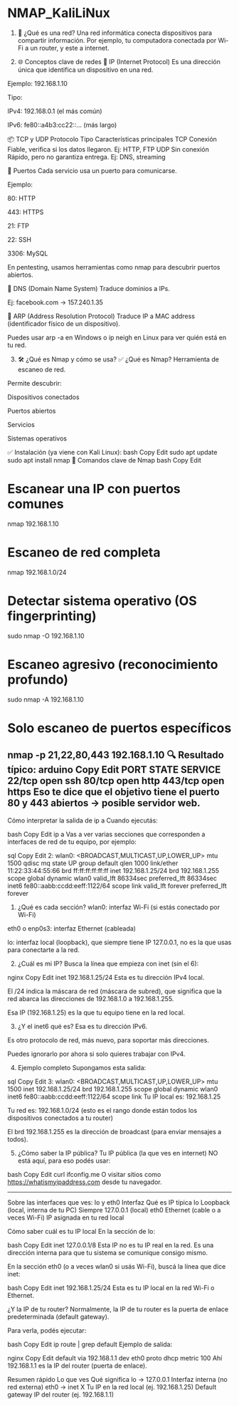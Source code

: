# NMAP_KaliLiNux

1. 🔌 ¿Qué es una red?
Una red informática conecta dispositivos para compartir información. Por ejemplo, tu computadora conectada por Wi-Fi a un router, y este a internet.

2. 🌐 Conceptos clave de redes
🧭 IP (Internet Protocol)
Es una dirección única que identifica un dispositivo en una red.

Ejemplo: 192.168.1.10

Tipo:

IPv4: 192.168.0.1 (el más común)

IPv6: fe80::a4b3:cc22::... (más largo)

📦 TCP y UDP
Protocolo	Tipo	Características principales
TCP	Conexión	Fiable, verifica si los datos llegaron. Ej: HTTP, FTP
UDP	Sin conexión	Rápido, pero no garantiza entrega. Ej: DNS, streaming

🔢 Puertos
Cada servicio usa un puerto para comunicarse.

Ejemplo:

80: HTTP

443: HTTPS

21: FTP

22: SSH

3306: MySQL

En pentesting, usamos herramientas como nmap para descubrir puertos abiertos.

📛 DNS (Domain Name System)
Traduce dominios a IPs.

Ej: facebook.com → 157.240.1.35

🔄 ARP (Address Resolution Protocol)
Traduce IP a MAC address (identificador físico de un dispositivo).

Puedes usar arp -a en Windows o ip neigh en Linux para ver quién está en tu red.

3. 🛠️ ¿Qué es Nmap y cómo se usa?
✅ ¿Qué es Nmap?
Herramienta de escaneo de red.

Permite descubrir:

Dispositivos conectados

Puertos abiertos

Servicios

Sistemas operativos

✅ Instalación (ya viene con Kali Linux):
bash
Copy
Edit
sudo apt update
sudo apt install nmap
📌 Comandos clave de Nmap
bash
Copy
Edit
# Escanear una IP con puertos comunes
nmap 192.168.1.10

# Escaneo de red completa
nmap 192.168.1.0/24

# Detectar sistema operativo (OS fingerprinting)
sudo nmap -O 192.168.1.10

# Escaneo agresivo (reconocimiento profundo)
sudo nmap -A 192.168.1.10

# Solo escaneo de puertos específicos
nmap -p 21,22,80,443 192.168.1.10
🔍 Resultado típico:
arduino
Copy
Edit
PORT     STATE SERVICE
22/tcp   open  ssh
80/tcp   open  http
443/tcp  open  https
Eso te dice que el objetivo tiene el puerto 80 y 443 abiertos → posible servidor web.
------------------------------------------------------------------------------------------------------------------------------------------------------
Cómo interpretar la salida de ip a
Cuando ejecutás:

bash
Copy
Edit
ip a
Vas a ver varias secciones que corresponden a interfaces de red de tu equipo, por ejemplo:

sql
Copy
Edit
2: wlan0: <BROADCAST,MULTICAST,UP,LOWER_UP> mtu 1500 qdisc mq state UP group default qlen 1000
    link/ether 11:22:33:44:55:66 brd ff:ff:ff:ff:ff:ff
    inet 192.168.1.25/24 brd 192.168.1.255 scope global dynamic wlan0
       valid_lft 86334sec preferred_lft 86334sec
    inet6 fe80::aabb:ccdd:eeff:1122/64 scope link 
       valid_lft forever preferred_lft forever
1. ¿Qué es cada sección?
wlan0: interfaz Wi-Fi (si estás conectado por Wi-Fi)

eth0 o enp0s3: interfaz Ethernet (cableada)

lo: interfaz local (loopback), que siempre tiene IP 127.0.0.1, no es la que usas para conectarte a la red.

2. ¿Cuál es mi IP?
Busca la línea que empieza con inet (sin el 6):

nginx
Copy
Edit
inet 192.168.1.25/24
Esta es tu dirección IPv4 local.

El /24 indica la máscara de red (máscara de subred), que significa que la red abarca las direcciones de 192.168.1.0 a 192.168.1.255.

Esa IP (192.168.1.25) es la que tu equipo tiene en la red local.

3. ¿Y el inet6 qué es?
Esa es tu dirección IPv6.

Es otro protocolo de red, más nuevo, para soportar más direcciones.

Puedes ignorarlo por ahora si solo quieres trabajar con IPv4.

4. Ejemplo completo
Supongamos esta salida:

sql
Copy
Edit
3: wlan0: <BROADCAST,MULTICAST,UP,LOWER_UP> mtu 1500
    inet 192.168.1.25/24 brd 192.168.1.255 scope global dynamic wlan0
    inet6 fe80::aabb:ccdd:eeff:1122/64 scope link
Tu IP local es: 192.168.1.25

Tu red es: 192.168.1.0/24 (esto es el rango donde están todos los dispositivos conectados a tu router)

El brd 192.168.1.255 es la dirección de broadcast (para enviar mensajes a todos).

5. ¿Cómo saber la IP pública?
Tu IP pública (la que ves en internet) NO está aquí, para eso podés usar:

bash
Copy
Edit
curl ifconfig.me
O visitar sitios como https://whatismyipaddress.com desde tu navegador.

----------------------------------------------------------------------------------------------------------------------------------

Sobre las interfaces que ves: lo y eth0
Interfaz	Qué es	IP típica
lo	Loopback (local, interna de tu PC)	Siempre 127.0.0.1 (local)
eth0	Ethernet (cable o a veces Wi-Fi)	IP asignada en tu red local

Cómo saber cuál es tu IP local
En la sección de lo:

bash
Copy
Edit
inet 127.0.0.1/8
Esta IP no es tu IP real en la red. Es una dirección interna para que tu sistema se comunique consigo mismo.

En la sección eth0 (o a veces wlan0 si usás Wi-Fi), buscá la línea que dice inet:

bash
Copy
Edit
inet 192.168.1.25/24
Esta es tu IP local en la red Wi-Fi o Ethernet.

¿Y la IP de tu router?
Normalmente, la IP de tu router es la puerta de enlace predeterminada (default gateway).

Para verla, podés ejecutar:

bash
Copy
Edit
ip route | grep default
Ejemplo de salida:

nginx
Copy
Edit
default via 192.168.1.1 dev eth0 proto dhcp metric 100
Ahí 192.168.1.1 es la IP del router (puerta de enlace).

Resumen rápido
Lo que ves	Qué significa
lo → 127.0.0.1	Interfaz interna (no red externa)
eth0 → inet X	Tu IP en la red local (ej. 192.168.1.25)
Default gateway	IP del router (ej. 192.168.1.1)
